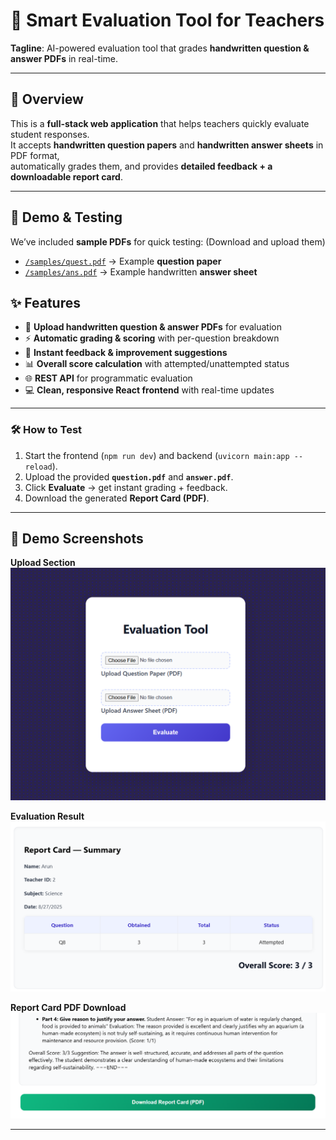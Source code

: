 # 📝 Smart Evaluation Tool for Teachers

**Tagline**: AI-powered evaluation tool that grades **handwritten question & answer PDFs** in real-time.

---

## 🚀 Overview
This is a **full-stack web application** that helps teachers quickly evaluate student responses.  
It accepts **handwritten question papers** and **handwritten answer sheets** in PDF format,  
automatically grades them, and provides **detailed feedback + a downloadable report card**.

---
## 📂 Demo & Testing

We’ve included **sample PDFs** for quick testing: (Download and upload them)

- [`/samples/quest.pdf`](./samples/quest.pdf) → Example **question paper**  
- [`/samples/ans.pdf`](./samples/ans.pdf) → Example handwritten **answer sheet**  


## ✨ Features
- 📄 **Upload handwritten question & answer PDFs** for evaluation  
- ⚡ **Automatic grading & scoring** with per-question breakdown  
- 💬 **Instant feedback & improvement suggestions**  
- 📊 **Overall score calculation** with attempted/unattempted status  
- 🌐 **REST API** for programmatic evaluation  
- 💻 **Clean, responsive React frontend** with real-time updates  

---

### 🛠️ How to Test
1. Start the frontend (`npm run dev`) and backend (`uvicorn main:app --reload`).  
2. Upload the provided **`question.pdf`** and **`answer.pdf`**.  
3. Click **Evaluate** → get instant grading + feedback.  
4. Download the generated **Report Card (PDF)**.  

---
## 📸 Demo Screenshots  

**Upload Section**  
![Upload Section](./screenshots/upload.png)  

**Evaluation Result**  
![Evaluation Result](./screenshots/report_summary.png)  

**Report Card PDF Download**  
![Report Card](./screenshots/download.png)  

---

